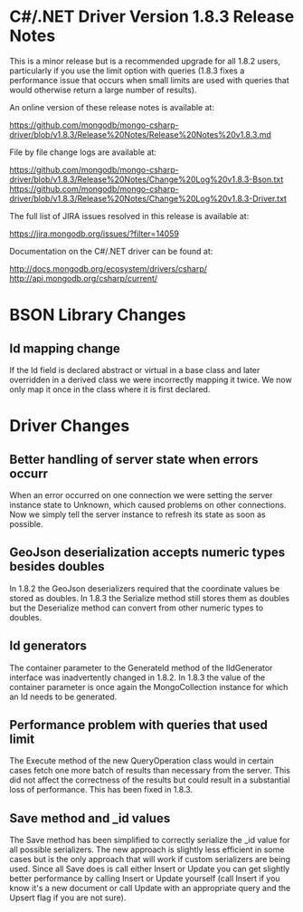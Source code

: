 C#/.NET Driver Version 1.8.3 Release Notes
==========================================

This is a minor release but is a recommended upgrade for all 1.8.2 users, particularly
if you use the limit option with queries (1.8.3 fixes a performance issue that occurs
when small limits are used with queries that would otherwise return a large number of
results).

An online version of these release notes is available at:

https://github.com/mongodb/mongo-csharp-driver/blob/v1.8.3/Release%20Notes/Release%20Notes%20v1.8.3.md

File by file change logs are available at:

https://github.com/mongodb/mongo-csharp-driver/blob/v1.8.3/Release%20Notes/Change%20Log%20v1.8.3-Bson.txt
https://github.com/mongodb/mongo-csharp-driver/blob/v1.8.3/Release%20Notes/Change%20Log%20v1.8.3-Driver.txt

The full list of JIRA issues resolved in this release is available at:

https://jira.mongodb.org/issues/?filter=14059

Documentation on the C#/.NET driver can be found at:

http://docs.mongodb.org/ecosystem/drivers/csharp/
http://api.mongodb.org/csharp/current/

BSON Library Changes
====================

Id mapping change
-----------------

If the Id field is declared abstract or virtual in a base class and later overridden
in a derived class we were incorrectly mapping it twice. We now only map it once in 
the class where it is first declared.

Driver Changes
==============

Better handling of server state when errors occurr
--------------------------------------------------

When an error occurred on one connection we were setting the server instance state
to Unknown, which caused problems on other connections. Now we simply tell the server
instance to refresh its state as soon as possible.

GeoJson deserialization accepts numeric types besides doubles
-------------------------------------------------------------

In 1.8.2 the GeoJson deserializers required that the coordinate values be stored as
doubles. In 1.8.3 the Serialize method still stores them as doubles but the Deserialize
method can convert from other numeric types to doubles.

Id generators
-------------

The container parameter to the GenerateId method of the IIdGenerator interface was
inadvertently changed in 1.8.2. In 1.8.3 the value of the container parameter is once
again the MongoCollection instance for which an Id needs to be generated.

Performance problem with queries that used limit
------------------------------------------------

The Execute method of the new QueryOperation class would in certain cases fetch one
more batch of results than necessary from the server. This did not affect the correctness
of the results but could result in a substantial loss of performance. This has been
fixed in 1.8.3.

Save method and _id values
--------------------------

The Save method has been simplified to correctly serialize the _id value for all
possible serializers. The new approach is slightly less efficient in some cases but
is the only approach that will work if custom serializers are being used. Since all 
Save does is call either Insert or Update you can get slightly better performance 
by calling Insert or Update yourself (call Insert if you know it's a new document
or call Update with an appropriate query and the Upsert flag if you are not sure).

